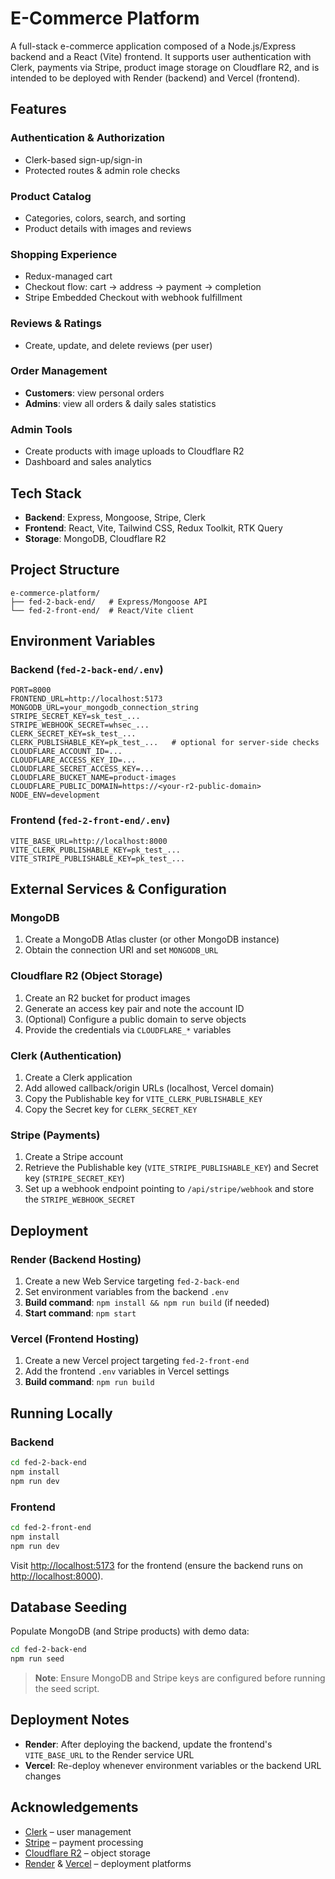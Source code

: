# E-Commerce Platform

A full-stack e-commerce application composed of a Node.js/Express backend and a React (Vite) frontend. It supports user authentication with Clerk, payments via Stripe, product image storage on Cloudflare R2, and is intended to be deployed with Render (backend) and Vercel (frontend).

## Features

### Authentication & Authorization
- Clerk-based sign-up/sign-in
- Protected routes & admin role checks

### Product Catalog
- Categories, colors, search, and sorting
- Product details with images and reviews

### Shopping Experience
- Redux-managed cart
- Checkout flow: cart → address → payment → completion
- Stripe Embedded Checkout with webhook fulfillment

### Reviews & Ratings
- Create, update, and delete reviews (per user)

### Order Management
- **Customers**: view personal orders
- **Admins**: view all orders & daily sales statistics

### Admin Tools
- Create products with image uploads to Cloudflare R2
- Dashboard and sales analytics

## Tech Stack

- **Backend**: Express, Mongoose, Stripe, Clerk
- **Frontend**: React, Vite, Tailwind CSS, Redux Toolkit, RTK Query
- **Storage**: MongoDB, Cloudflare R2

## Project Structure

```
e-commerce-platform/
├── fed-2-back-end/   # Express/Mongoose API
└── fed-2-front-end/  # React/Vite client
```

## Environment Variables

### Backend (`fed-2-back-end/.env`)

```env
PORT=8000
FRONTEND_URL=http://localhost:5173
MONGODB_URL=your_mongodb_connection_string
STRIPE_SECRET_KEY=sk_test_...
STRIPE_WEBHOOK_SECRET=whsec_...
CLERK_SECRET_KEY=sk_test_...
CLERK_PUBLISHABLE_KEY=pk_test_...   # optional for server-side checks
CLOUDFLARE_ACCOUNT_ID=...
CLOUDFLARE_ACCESS_KEY_ID=...
CLOUDFLARE_SECRET_ACCESS_KEY=...
CLOUDFLARE_BUCKET_NAME=product-images
CLOUDFLARE_PUBLIC_DOMAIN=https://<your-r2-public-domain>
NODE_ENV=development
```

### Frontend (`fed-2-front-end/.env`)

```env
VITE_BASE_URL=http://localhost:8000
VITE_CLERK_PUBLISHABLE_KEY=pk_test_...
VITE_STRIPE_PUBLISHABLE_KEY=pk_test_...
```

## External Services & Configuration

### MongoDB
1. Create a MongoDB Atlas cluster (or other MongoDB instance)
2. Obtain the connection URI and set `MONGODB_URL`

### Cloudflare R2 (Object Storage)
1. Create an R2 bucket for product images
2. Generate an access key pair and note the account ID
3. (Optional) Configure a public domain to serve objects
4. Provide the credentials via `CLOUDFLARE_*` variables

### Clerk (Authentication)
1. Create a Clerk application
2. Add allowed callback/origin URLs (localhost, Vercel domain)
3. Copy the Publishable key for `VITE_CLERK_PUBLISHABLE_KEY`
4. Copy the Secret key for `CLERK_SECRET_KEY`

### Stripe (Payments)
1. Create a Stripe account
2. Retrieve the Publishable key (`VITE_STRIPE_PUBLISHABLE_KEY`) and Secret key (`STRIPE_SECRET_KEY`)
3. Set up a webhook endpoint pointing to `/api/stripe/webhook` and store the `STRIPE_WEBHOOK_SECRET`

## Deployment

### Render (Backend Hosting)
1. Create a new Web Service targeting `fed-2-back-end`
2. Set environment variables from the backend `.env`
3. **Build command**: `npm install && npm run build` (if needed)
4. **Start command**: `npm start`

### Vercel (Frontend Hosting)
1. Create a new Vercel project targeting `fed-2-front-end`
2. Add the frontend `.env` variables in Vercel settings
3. **Build command**: `npm run build`

## Running Locally

### Backend
```bash
cd fed-2-back-end
npm install
npm run dev
```

### Frontend
```bash
cd fed-2-front-end
npm install
npm run dev
```

Visit [http://localhost:5173](http://localhost:5173) for the frontend (ensure the backend runs on [http://localhost:8000](http://localhost:8000)).

## Database Seeding

Populate MongoDB (and Stripe products) with demo data:

```bash
cd fed-2-back-end
npm run seed
```

> **Note**: Ensure MongoDB and Stripe keys are configured before running the seed script.

## Deployment Notes

- **Render**: After deploying the backend, update the frontend's `VITE_BASE_URL` to the Render service URL
- **Vercel**: Re-deploy whenever environment variables or the backend URL changes

## Acknowledgements

- [Clerk](https://clerk.dev/) – user management
- [Stripe](https://stripe.com/) – payment processing
- [Cloudflare R2](https://developers.cloudflare.com/r2) – object storage
- [Render](https://render.com/) & [Vercel](https://vercel.com/) – deployment platforms
